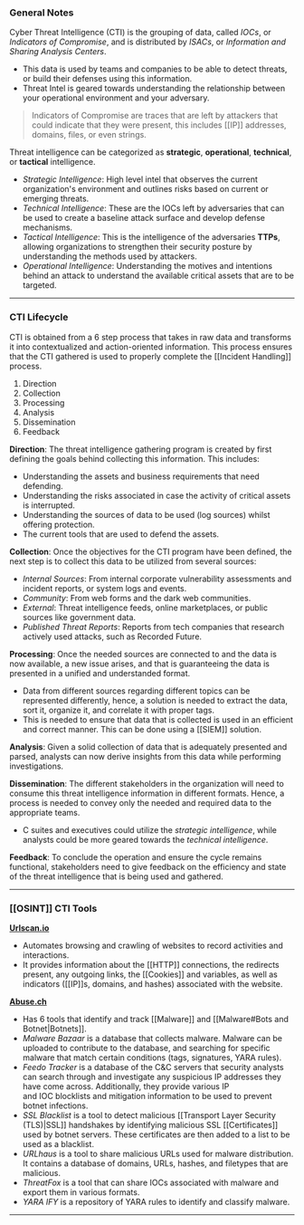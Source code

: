 ### General Notes

Cyber Threat Intelligence (CTI) is the grouping of data, called *IOCs*, or *Indicators of Compromise*, and is distributed by *ISACs*, or *Information and Sharing Analysis Centers*.
- This data is used by teams and companies to be able to detect threats, or build their defenses using this information.
- Threat Intel is geared towards understanding the relationship between your operational environment and your adversary.

> Indicators of Compromise are traces that are left by attackers that could indicate that they were present, this includes [[IP]] addresses, domains, files, or even strings.

Threat intelligence can be categorized as **strategic**, **operational**, **technical**, or **tactical** intelligence.
- *Strategic Intelligence*: High level intel that observes the current organization's environment and outlines risks based on current or emerging threats.
- *Technical Intelligence*: These are the IOCs left by adversaries that can be used to create a baseline attack surface and develop defense mechanisms.
- *Tactical Intelligence*: This is the intelligence of the adversaries **TTPs**, allowing organizations to strengthen their security posture by understanding the methods used by attackers.
- *Operational Intelligence*: Understanding the motives and intentions behind an attack to understand the available critical assets that are to be targeted.

---
### CTI Lifecycle

CTI is obtained from a 6 step process that takes in raw data and transforms it into contextualized and action-oriented information. This process ensures that the CTI gathered is used to properly complete the [[Incident Handling]] process.
1. Direction
2. Collection
3. Processing
4. Analysis
5. Dissemination
6. Feedback

**Direction**: The threat intelligence gathering program is created by first defining the goals behind collecting this information. This includes:  
- Understanding the assets and business requirements that need defending. 
- Understanding the risks associated in case the activity of critical assets is interrupted.
- Understanding the sources of data to be used (log sources) whilst offering protection. 
- The current tools that are used to defend the assets.

**Collection**: Once the objectives for the CTI program have been defined, the next step is to collect this data to be utilized from several sources:
- *Internal Sources*: From internal corporate vulnerability assessments and incident reports, or system logs and events.
- *Community*: From web forms and the dark web communities.
- *External*: Threat intelligence feeds, online marketplaces, or public sources like government data.
- *Published Threat Reports*: Reports from tech companies that research actively used attacks, such as Recorded Future.

**Processing**: Once the needed sources are connected to and the data is now available, a new issue arises, and that is guaranteeing the data is presented in a unified and understanded format.
- Data from different sources regarding different topics can be represented differently, hence, a solution is needed to extract the data, sort it, organize it, and correlate it with proper tags.
- This is needed to ensure that data that is collected is used in an efficient and correct manner. This can be done using a [[SIEM]] solution.

**Analysis**: Given a solid collection of data that is adequately presented and parsed, analysts can now derive insights from this data while performing investigations.

**Dissemination**: The different stakeholders in the organization will need to consume this threat intelligence information in different formats. Hence, a process is needed to convey only the needed and required data to the appropriate teams.
- C suites and executives could utilize the *strategic intelligence*, while analysts could be more geared towards the *technical intelligence*.

**Feedback**: To conclude the operation and ensure the cycle remains functional, stakeholders need to give feedback on the efficiency and state of the threat intelligence that is being used and gathered.

---
### [[OSINT]] CTI Tools

**[Urlscan.io](https://urlscan.io/)** 
- Automates browsing and crawling of websites to record activities and interactions. 
- It provides information about the [[HTTP]] connections, the redirects present, any outgoing links, the [[Cookies]] and variables, as well as indicators ([[IP]]s, domains, and hashes) associated with the website.

**[Abuse.ch](https://abuse.ch/)**
- Has 6 tools that identify and track [[Malware]] and [[Malware#Bots and Botnet|Botnets]].
- *Malware Bazaar* is a database that collects malware. Malware can be uploaded to contribute to the database, and searching for specific malware that match certain conditions (tags, signatures, YARA rules).
- *Feedo Tracker* is a database of the C&C servers that security analysts can search through and investigate any suspicious IP addresses they have come across. Additionally, they provide various IP and IOC blocklists and mitigation information to be used to prevent botnet infections.
- *SSL Blacklist* is a tool to detect malicious [[Transport Layer Security (TLS)|SSL]] handshakes by identifying malicious SSL [[Certificates]] used by botnet servers. These certificates are then added to a list to be used as a blacklist.
- *URLhaus* is a tool to share malicious URLs used for malware distribution. It contains a database of domains, URLs, hashes, and filetypes that are malicious.
- *ThreatFox* is a tool that can share IOCs associated with malware and export them in various formats.
- *YARA IFY* is a repository of YARA rules to identify and classify malware.

---
